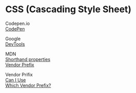 # CSS (Cascading Style Sheet)

Codepen.io  
[CodePen](https://codepen.io/)  

Google  
[DevTools](https://developers.google.com/web/tools/chrome-devtools)  

MDN  
[Shorthand properties](https://developer.mozilla.org/en-US/docs/Web/CSS/Shorthand_properties)  
[Vendor Prefix](https://developer.mozilla.org/en-US/docs/Glossary/Vendor_Prefix)  

Vendor Prifix  
[Can I Use](https://caniuse.com/)  
[Which Vendor Prefix?](http://ireade.github.io/which-vendor-prefix/)  

